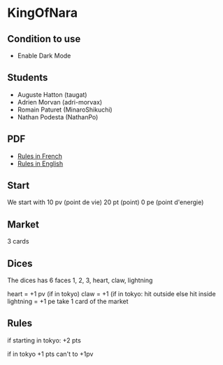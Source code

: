 # KingOfNara
## Condition to use
- Enable Dark Mode

## Students
- Auguste Hatton (taugat)
- Adrien Morvan (adri-morvax)
- Romain Paturet (MinaroShikuchi)
- Nathan Podesta (NathanPo)

## PDF
- [Rules in French](https://www.letempledujeu.fr/IMG/pdf/king_of_tokyo.pdf)
- [Rules in English](https://cdn.1j1ju.com/medias/f9/2f/9b-king-of-tokyo-rulebook.pdf)

## Start
We start with
10 pv (point de vie)
20 pt (point)
0 pe (point d'energie)

## Market
3 cards

## Dices
The dices has 6 faces
1, 2, 3, heart, claw, lightning

heart = +1 pv (if in tokyo)
claw = +1 (if in tokyo: hit outside else hit inside
lightning = +1 pe take 1 card of the market

## Rules
if starting in tokyo:
	+2 pts

if in tokyo
  +1 pts
	can't to +1pv
